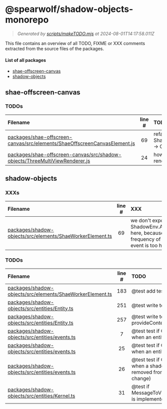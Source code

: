 
# @spearwolf/shadow-objects-monorepo

> _Generated by [scripts/makeTODO.mjs](scripts/makeTODO.mjs) at 2024-08-01T14:17:58.011Z_

This file contains an overview of all TODO, FIXME or XXX comments extracted from the source files of the packages.

#### List of all packages

- [shae-offscreen-canvas](#shae-offscreen-canvas)
- [shadow-objects](#shadow-objects)


## shae-offscreen-canvas

### TODOs
| Filename | line # | TODO |
|:------|:------:|:------|
| [packages/shae-offscreen-canvas/src/elements/ShaeOffscreenCanvasElement.js](packages/shae-offscreen-canvas/src/elements/ShaeOffscreenCanvasElement.js#L69) | 69 | refactor and verify ShaeOffscreenCanvasElement -> ContextLost effect |
| [packages/shae-offscreen-canvas/src/shadow-objects/ThreeMultiViewRenderer.js](packages/shae-offscreen-canvas/src/shadow-objects/ThreeMultiViewRenderer.js#L24) | 24 | how we can configure webgl-renderer parameters? |


## shadow-objects

### XXXs
| Filename | line # | XXX |
|:------|:------:|:------|
| [packages/shadow-objects/src/elements/ShaeWorkerElement.ts](packages/shadow-objects/src/elements/ShaeWorkerElement.ts#L69) | 69 | we don't expose ShadowEnv.AfterSync here, because the frequency of this event is too high |

### TODOs
| Filename | line # | TODO |
|:------|:------:|:------|
| [packages/shadow-objects/src/elements/ShaeWorkerElement.ts](packages/shadow-objects/src/elements/ShaeWorkerElement.ts#L183) | 183 | @test add tests for defer destroy |
| [packages/shadow-objects/src/entities/Entity.ts](packages/shadow-objects/src/entities/Entity.ts#L251) | 251 | @test write tests for useContext() |
| [packages/shadow-objects/src/entities/Entity.ts](packages/shadow-objects/src/entities/Entity.ts#L257) | 257 | @test write tests for provideContext() |
| [packages/shadow-objects/src/entities/events.ts](packages/shadow-objects/src/entities/events.ts#L7) | 7 | @test test if OnCreate is called when an entity token is changed |
| [packages/shadow-objects/src/entities/events.ts](packages/shadow-objects/src/entities/events.ts#L25) | 25 | @test test if OnDestroy is called when an entity is destroyed |
| [packages/shadow-objects/src/entities/events.ts](packages/shadow-objects/src/entities/events.ts#L26) | 26 | @test test if OnDestroy is called when a shadow-object is removed from an entity (token-change) |
| [packages/shadow-objects/src/entities/Kernel.ts](packages/shadow-objects/src/entities/Kernel.ts#L31) | 31 | @test if MessageToView#traverseChildren is implemented all the way down |

